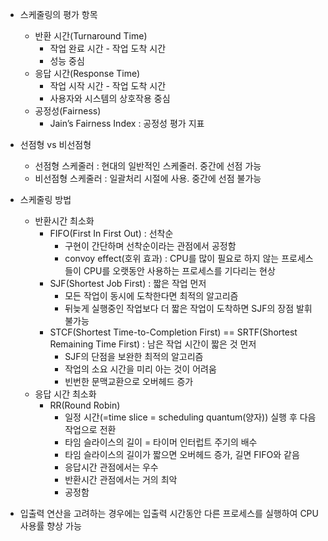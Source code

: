 - 스케줄링의 평가 항목
    - 반환 시간(Turnaround Time)
        - 작업 완료 시간 - 작업 도착 시간
        - 성능 중심
    - 응답 시간(Response Time)
        - 작업 시작 시간 - 작업 도착 시간
        - 사용자와 시스템의 상호작용 중심
    - 공정성(Fairness)
        - Jain’s Fairness Index : 공정성 평가 지표

- 선점형 vs 비선점형
    - 선점형 스케줄러 : 현대의 일반적인 스케줄러. 중간에 선점 가능
    - 비선점형 스케줄러 : 일괄처리 시절에 사용. 중간에 선점 불가능
    
- 스케줄링 방법
    - 반환시간 최소화
        - FIFO(First In First Out) : 선착순
            - 구현이 간단하며 선착순이라는 관점에서 공정함
            - convoy effect(호위 효과) : CPU를 많이 필요로 하지 않는 프로세스들이 CPU를 오랫동안 사용하는 프로세스를 기다리는 현상
        - SJF(Shortest Job First) : 짧은 작업 먼저
            - 모든 작업이 동시에 도착한다면 최적의 알고리즘
            - 뒤늦게 실행중인 작업보다 더 짧은 작업이 도착하면 SJF의 장점 발휘 불가능
        - STCF(Shortest Time-to-Completion First) == SRTF(Shortest Remaining Time First) : 남은 작업 시간이 짧은 것 먼저
            - SJF의 단점을 보완한 최적의 알고리즘
            - 작업의 소요 시간을 미리 아는 것이 어려움
            - 빈번한 문맥교환으로 오버헤드 증가
    - 응답 시간 최소화
        - RR(Round Robin)
            - 일정 시간(=time slice = scheduling quantum(양자)) 실행 후 다음 작업으로 전환
            - 타임 슬라이스의 길이 = 타이머 인터럽트 주기의 배수
            - 타임 슬라이스의 길이가 짧으면 오버헤드 증가, 길면 FIFO와 같음
            - 응답시간 관점에서는 우수
            - 반환시간 관점에서는 거의 최악
            - 공정함

- 입출력 연산을 고려하는 경우에는 입출력 시간동안 다른 프로세스를 실행하여 CPU 사용률 향상 가능
